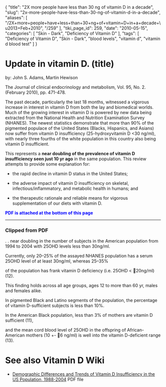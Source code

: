 {
    "title": "2X more people have less than 30 ng of vitamin D in a decade",
    "slug": "2x-more-people-have-less-than-30-ng-of-vitamin-d-in-a-decade",
    "aliases": [
        "/2X+more+people+have+less+than+30+ng+of+vitamin+D+in+a+decade+\u2013+Feb+2010",
        "/259"
    ],
    "tiki_page_id": 259,
    "date": "2010-05-15",
    "categories": [
        "Skin - Dark",
        "Deficiency of Vitamin D"
    ],
    "tags": [
        "Deficiency of Vitamin D",
        "Skin - Dark",
        "blood levels",
        "vitamin d",
        "vitamin d blood test"
    ]
}


# Update in vitamin D. (title)

by: John S. Adams, Martin Hewison

The Journal of clinical endocrinology and metabolism, Vol. 95, No. 2. (February 2010), pp. 471-478.

The past decade, particularly the last 18 months, witnessed a vigorous increase in interest in vitamin D from both the lay and biomedical worlds. Much of the growing interest in vitamin D is powered by new data being extracted from the National Health and Nutrition Examination Survey (NHANES). The newest statistics demonstrate that more than 90% of the pigmented populace of the United States (Blacks, Hispanics, and Asians) now suffer from vitamin D insufficiency (25-hydroxyvitamin D <30 ng/ml), with nearly three fourths of the white population in this country also being vitamin D insufficient. 

This represents a  **near doubling of the prevalence of vitamin D insufficiency seen just 10 yr ago**  in the same population. This review attempts to provide some explanation for: 

* the rapid decline in vitamin D status in the United States; 

* the adverse impact of vitamin D insufficiency on skeletal, infectious/inflammatory, and metabolic health in humans; and 

* the therapeutic rationale and reliable means for vigorous supplementation of our diets with vitamin D.

 **<span style="color:#00F;">PDF is attached at the bottom of this page</span>** 

- - - - - - - - - - - 

### Clipped from PDF

. . near doubling in the number of subjects in the American population from 1994 to 2004 with 25OHD levels less than 30ng/ml. 

Currently, only 20–25% of the assayed NHANES population has a serum 25OHD level of at least 30ng/ml, whereas 25–35%

of the population has frank vitamin D deficiency (i.e. 25OHD < 20ng/ml) (12).

This finding holds across all age groups, ages 12 to more than 60 yr, males and females alike.

In pigmented Black and Latino segments of the population, the percentage of vitamin D-sufficient subjects is less than 10%. 

In the American Black population, less than 3% of mothers are vitamin D sufficient (11), 

and the mean cord blood level of 25OHD in the offspring of African-American mothers (10 +- 6 ng/ml) is well into the vitamin D-deficient range (13).

# See also Vitamin D Wiki

* [Demographic Differences and Trends of Vitamin D Insufficiency in the US Population, 1988-2004](https://www.VitaminDWiki.com/tiki-download_file.php?fileId=1184) PDF file